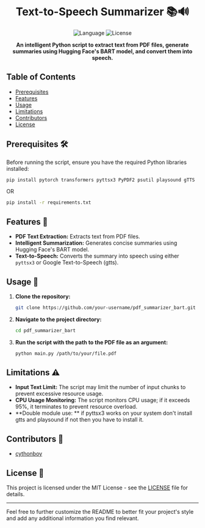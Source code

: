 <h1 align="center">Text-to-Speech Summarizer 📚🔊</h1>

<p align="center">
  <img src="https://img.shields.io/badge/language-python-blue.svg" alt="Language">
  <img src="https://img.shields.io/github/license/your-username/your-repository.svg" alt="License">
</p>

<p align="center">
  <strong>An intelligent Python script to extract text from PDF files, generate summaries using Hugging Face's BART model, and convert them into speech.</strong>
</p>

## Table of Contents
- [Prerequisites](#prerequisites)
- [Features](#features)
- [Usage](#usage)
- [Limitations](#limitations)
- [Contributors](#contributors)
- [License](#license)

## Prerequisites 🛠️

Before running the script, ensure you have the required Python libraries installed:

```bash
pip install pytorch transformers pyttsx3 PyPDF2 psutil playsound gTTS
```
OR 
```bash
pip install -r requirements.txt
```
## Features 🚀

- **PDF Text Extraction:** Extracts text from PDF files.
- **Intelligent Summarization:** Generates concise summaries using Hugging Face's BART model.
- **Text-to-Speech:** Converts the summary into speech using either `pyttsx3` or Google Text-to-Speech (gtts).

## Usage 📖

1. **Clone the repository:**

   ```bash
   git clone https://github.com/your-username/pdf_summarizer_bart.git
   ```

2. **Navigate to the project directory:**

   ```bash
   cd pdf_summarizer_bart
   ```

3. **Run the script with the path to the PDF file as an argument:**

   ```bash
   python main.py /path/to/your/file.pdf
   ```

## Limitations ⚠️

- **Input Text Limit:** The script may limit the number of input chunks to prevent excessive resource usage.
- **CPU Usage Monitoring:** The script monitors CPU usage; if it exceeds 95%, it terminates to prevent resource overload.
- **Double module use: ** if pyttsx3 works on your system don't install gtts and playsound if not then you have to install it.
## Contributors 🤝

- [cythonboy](https://github.com/ganeshnikhil)
## License 📜

This project is licensed under the MIT License - see the [LICENSE](LICENSE) file for details.

---

Feel free to further customize the README to better fit your project's style and add any additional information you find relevant.
